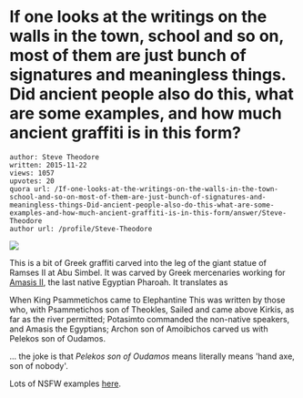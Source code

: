 # If one looks at the writings on the walls in the town, school and so on, most of them are just bunch of signatures and meaningless things. Did ancient people also do this, what are some examples, and how much ancient graffiti is in this form?

	author: Steve Theodore
	written: 2015-11-22
	views: 1057
	upvotes: 20
	quora url: /If-one-looks-at-the-writings-on-the-walls-in-the-town-school-and-so-on-most-of-them-are-just-bunch-of-signatures-and-meaningless-things-Did-ancient-people-also-do-this-what-are-some-examples-and-how-much-ancient-graffiti-is-in-this-form/answer/Steve-Theodore
	author url: /profile/Steve-Theodore


![](https://qph.fs.quoracdn.net/main-qimg-9eddef3641e25892afa016888b808aa5-c)

This is a bit of Greek graffiti carved into the leg of the giant statue of Ramses II at Abu Simbel. It was carved by Greek mercenaries working for [Amasis II](https://en.wikipedia.org/wiki/Amasis_II), the last native Egyptian Pharoah. It translates as


> 
When King Psammetichos came to Elephantine This was written by those who, with Psammetichos son of Theokles, Sailed and came above Kirkis, as far as the river permitted; Potasimto commanded the non-native speakers, and Amasis the Egyptians; Archon son of Amoibichos carved us with Pelekos son of Oudamos.


... the joke is that _Pelekos son of Oudamos_  means literally means 'hand axe, son of nobody'.

Lots of NSFW examples [here](http://heavy.com/entertainment/2013/03/the-20-awesomest-pieces-of-ancient-graffiti/).

